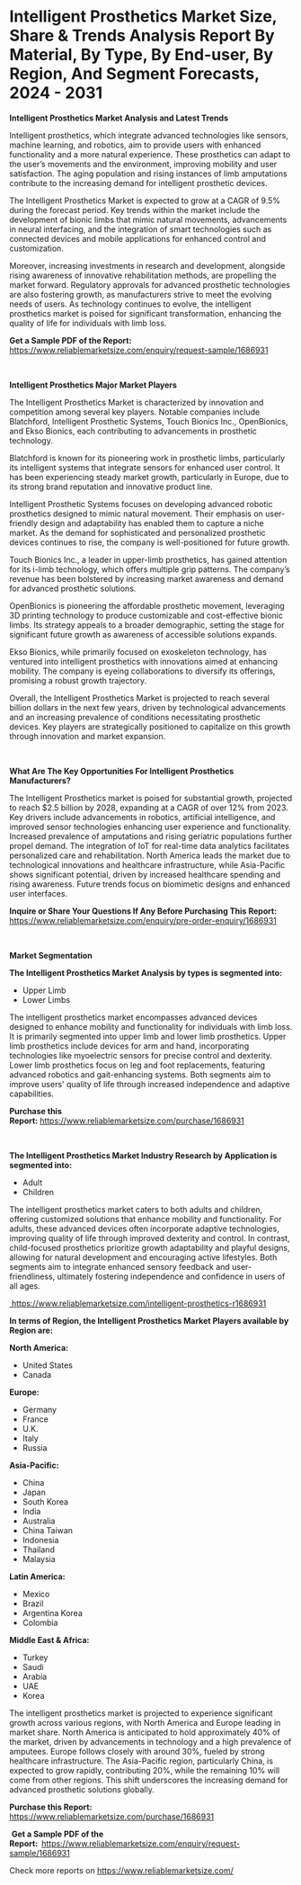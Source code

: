 <p><h1>Intelligent Prosthetics Market Size, Share & Trends Analysis Report By Material, By Type, By End-user, By Region, And Segment Forecasts, 2024 - 2031</h1></p><p><strong>Intelligent Prosthetics Market Analysis and Latest Trends</strong></p>
<p><p>Intelligent prosthetics, which integrate advanced technologies like sensors, machine learning, and robotics, aim to provide users with enhanced functionality and a more natural experience. These prosthetics can adapt to the user’s movements and the environment, improving mobility and user satisfaction. The aging population and rising instances of limb amputations contribute to the increasing demand for intelligent prosthetic devices. </p><p>The Intelligent Prosthetics Market is expected to grow at a CAGR of 9.5% during the forecast period. Key trends within the market include the development of bionic limbs that mimic natural movements, advancements in neural interfacing, and the integration of smart technologies such as connected devices and mobile applications for enhanced control and customization. </p><p>Moreover, increasing investments in research and development, alongside rising awareness of innovative rehabilitation methods, are propelling the market forward. Regulatory approvals for advanced prosthetic technologies are also fostering growth, as manufacturers strive to meet the evolving needs of users. As technology continues to evolve, the intelligent prosthetics market is poised for significant transformation, enhancing the quality of life for individuals with limb loss.</p></p>
<p><strong>Get a Sample PDF of the Report:&nbsp;</strong> <a href="https://www.reliablemarketsize.com/enquiry/request-sample/1686931?utm_campaign=1888&utm_medium=2&utm_source=Github&utm_content=ia&utm_term=31122024&utm_id=intelligent-prosthetics">https://www.reliablemarketsize.com/enquiry/request-sample/1686931</a></p>
<p>&nbsp;</p>
<p><strong>Intelligent Prosthetics Major Market Players</strong></p>
<p><p>The Intelligent Prosthetics Market is characterized by innovation and competition among several key players. Notable companies include Blatchford, Intelligent Prosthetic Systems, Touch Bionics Inc., OpenBionics, and Ekso Bionics, each contributing to advancements in prosthetic technology.</p><p>Blatchford is known for its pioneering work in prosthetic limbs, particularly its intelligent systems that integrate sensors for enhanced user control. It has been experiencing steady market growth, particularly in Europe, due to its strong brand reputation and innovative product line.</p><p>Intelligent Prosthetic Systems focuses on developing advanced robotic prosthetics designed to mimic natural movement. Their emphasis on user-friendly design and adaptability has enabled them to capture a niche market. As the demand for sophisticated and personalized prosthetic devices continues to rise, the company is well-positioned for future growth.</p><p>Touch Bionics Inc., a leader in upper-limb prosthetics, has gained attention for its i-limb technology, which offers multiple grip patterns. The company’s revenue has been bolstered by increasing market awareness and demand for advanced prosthetic solutions.</p><p>OpenBionics is pioneering the affordable prosthetic movement, leveraging 3D printing technology to produce customizable and cost-effective bionic limbs. Its strategy appeals to a broader demographic, setting the stage for significant future growth as awareness of accessible solutions expands.</p><p>Ekso Bionics, while primarily focused on exoskeleton technology, has ventured into intelligent prosthetics with innovations aimed at enhancing mobility. The company is eyeing collaborations to diversify its offerings, promising a robust growth trajectory.</p><p>Overall, the Intelligent Prosthetics Market is projected to reach several billion dollars in the next few years, driven by technological advancements and an increasing prevalence of conditions necessitating prosthetic devices. Key players are strategically positioned to capitalize on this growth through innovation and market expansion.</p></p>
<p>&nbsp;</p>
<p><strong>What Are The Key Opportunities For Intelligent Prosthetics Manufacturers?</strong></p>
<p><p>The Intelligent Prosthetics market is poised for substantial growth, projected to reach $2.5 billion by 2028, expanding at a CAGR of over 12% from 2023. Key drivers include advancements in robotics, artificial intelligence, and improved sensor technologies enhancing user experience and functionality. Increased prevalence of amputations and rising geriatric populations further propel demand. The integration of IoT for real-time data analytics facilitates personalized care and rehabilitation. North America leads the market due to technological innovations and healthcare infrastructure, while Asia-Pacific shows significant potential, driven by increased healthcare spending and rising awareness. Future trends focus on biomimetic designs and enhanced user interfaces.</p></p>
<p><strong>Inquire or Share Your Questions If Any Before Purchasing This Report:</strong> <a href="https://www.reliablemarketsize.com/enquiry/pre-order-enquiry/1686931?utm_campaign=1888&utm_medium=2&utm_source=Github&utm_content=ia&utm_term=31122024&utm_id=intelligent-prosthetics">https://www.reliablemarketsize.com/enquiry/pre-order-enquiry/1686931</a></p>
<p>&nbsp;</p>
<p><strong>Market Segmentation</strong></p>
<p><strong>The Intelligent Prosthetics Market Analysis by types is segmented into:</strong></p>
<p><ul><li>Upper Limb</li><li>Lower Limbs</li></ul></p>
<p><p>The intelligent prosthetics market encompasses advanced devices designed to enhance mobility and functionality for individuals with limb loss. It is primarily segmented into upper limb and lower limb prosthetics. Upper limb prosthetics include devices for arm and hand, incorporating technologies like myoelectric sensors for precise control and dexterity. Lower limb prosthetics focus on leg and foot replacements, featuring advanced robotics and gait-enhancing systems. Both segments aim to improve users' quality of life through increased independence and adaptive capabilities.</p></p>
<p><strong>Purchase this Report:&nbsp;</strong><a href="https://www.reliablemarketsize.com/purchase/1686931?utm_campaign=1888&utm_medium=2&utm_source=Github&utm_content=ia&utm_term=31122024&utm_id=intelligent-prosthetics">https://www.reliablemarketsize.com/purchase/1686931</a></p>
<p>&nbsp;</p>
<p><strong>The Intelligent Prosthetics Market Industry Research by Application is segmented into:</strong></p>
<p><ul><li>Adult</li><li>Children</li></ul></p>
<p><p>The intelligent prosthetics market caters to both adults and children, offering customized solutions that enhance mobility and functionality. For adults, these advanced devices often incorporate adaptive technologies, improving quality of life through improved dexterity and control. In contrast, child-focused prosthetics prioritize growth adaptability and playful designs, allowing for natural development and encouraging active lifestyles. Both segments aim to integrate enhanced sensory feedback and user-friendliness, ultimately fostering independence and confidence in users of all ages.</p></p>
<p><a href="https://www.reliablemarketsize.com/intelligent-prosthetics-r1686931?utm_campaign=1888&utm_medium=2&utm_source=Github&utm_content=ia&utm_term=31122024&utm_id=intelligent-prosthetics">&nbsp;https://www.reliablemarketsize.com/intelligent-prosthetics-r1686931</a></p>
<p><strong>In terms of Region, the Intelligent Prosthetics Market Players available by Region are:</strong></p>
<p>
    <p> <strong> North America: </strong>
        <ul>
            <li>United States</li>
            <li>Canada</li>
        </ul>
        </p> 
    <p> <strong> Europe: </strong>
        <ul>
            <li>Germany</li>
            <li>France</li>
            <li>U.K.</li>
            <li>Italy</li>
            <li>Russia</li>
        </ul>
        </p> 
    <p> <strong> Asia-Pacific: </strong>
        <ul>
            <li>China</li>
            <li>Japan</li>
            <li>South Korea</li>
            <li>India</li>
            <li>Australia</li>
            <li>China Taiwan</li>
            <li>Indonesia</li>
            <li>Thailand</li>
            <li>Malaysia</li>
        </ul>
        </p> 
    <p> <strong> Latin America: </strong>
        <ul>
            <li>Mexico</li>
            <li>Brazil</li>
            <li>Argentina Korea</li>
            <li>Colombia</li>
        </ul>
        </p> 
    <p> <strong> Middle East & Africa: </strong>
        <ul>
            <li>Turkey</li>
            <li>Saudi</li>
            <li>Arabia</li>
            <li>UAE</li>
            <li>Korea</li>
        </ul>
    </p>
    </p>
<p><p>The intelligent prosthetics market is projected to experience significant growth across various regions, with North America and Europe leading in market share. North America is anticipated to hold approximately 40% of the market, driven by advancements in technology and a high prevalence of amputees. Europe follows closely with around 30%, fueled by strong healthcare infrastructure. The Asia-Pacific region, particularly China, is expected to grow rapidly, contributing 20%, while the remaining 10% will come from other regions. This shift underscores the increasing demand for advanced prosthetic solutions globally.</p></p>
<p><strong>Purchase this Report: </strong><a href="https://www.reliablemarketsize.com/purchase/1686931?utm_campaign=1888&utm_medium=2&utm_source=Github&utm_content=ia&utm_term=31122024&utm_id=intelligent-prosthetics">https://www.reliablemarketsize.com/purchase/1686931</a></p>
<p>&nbsp;<strong>Get a Sample PDF of the Report:&nbsp;&nbsp;</strong><a href="https://www.reliablemarketsize.com/enquiry/request-sample/1686931?utm_campaign=1888&utm_medium=2&utm_source=Github&utm_content=ia&utm_term=31122024&utm_id=intelligent-prosthetics">https://www.reliablemarketsize.com/enquiry/request-sample/1686931</a></p>
<p><strong></strong></p>
<p>Check more reports on <a href="https://www.reliablemarketsize.com/?utm_campaign=1888&utm_medium=2&utm_source=Github&utm_content=ia&utm_term=31122024&utm_id=intelligent-prosthetics">https://www.reliablemarketsize.com/</a></p>